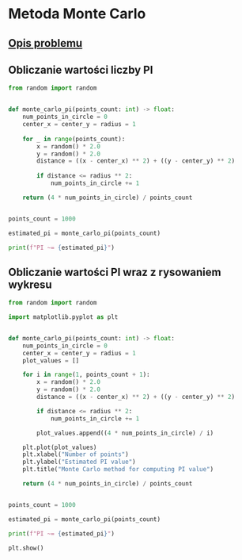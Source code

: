 # Metoda Monte Carlo

## [Opis problemu](../../../../algorithms/numerical-methods/monte-carlo.md)


## Obliczanie wartości liczby PI

```python linenums="1"
from random import random


def monte_carlo_pi(points_count: int) -> float:
    num_points_in_circle = 0
    center_x = center_y = radius = 1
    
    for _ in range(points_count):
        x = random() * 2.0
        y = random() * 2.0
        distance = ((x - center_x) ** 2) + ((y - center_y) ** 2)
        
        if distance <= radius ** 2:
            num_points_in_circle += 1

    return (4 * num_points_in_circle) / points_count


points_count = 1000

estimated_pi = monte_carlo_pi(points_count)

print(f"PI ~= {estimated_pi}")
```


## Obliczanie wartości PI wraz z rysowaniem wykresu

```python linenums="1"
from random import random

import matplotlib.pyplot as plt


def monte_carlo_pi(points_count: int) -> float:
    num_points_in_circle = 0
    center_x = center_y = radius = 1
    plot_values = []

    for i in range(1, points_count + 1):
        x = random() * 2.0
        y = random() * 2.0
        distance = ((x - center_x) ** 2) + ((y - center_y) ** 2)

        if distance <= radius ** 2:
            num_points_in_circle += 1

        plot_values.append((4 * num_points_in_circle) / i)

    plt.plot(plot_values)
    plt.xlabel("Number of points")
    plt.ylabel("Estimated PI value")
    plt.title("Monte Carlo method for computing PI value")

    return (4 * num_points_in_circle) / points_count


points_count = 1000

estimated_pi = monte_carlo_pi(points_count)

print(f"PI ~= {estimated_pi}")

plt.show()
```

